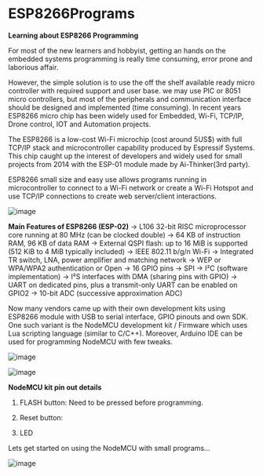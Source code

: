 # ESP8266Programs

**Learning about ESP8266 Programming**

For most of the new learners and hobbyist, getting an hands on the embedded systems programming is really time consuming, error prone and laborious affair.

However, the simple solution is to use the off the shelf available ready micro controller with required support and user base. we may use PIC or 8051 micro controllers, but most of the peripherals and communication interface should be designed and implemented (time consuming). In recent years ESP8266 micro chip has been widely used for Embedded, Wi-Fi, TCP/IP, Drone control, IOT and Automation projects.

The ESP8266 is a low-cost Wi-Fi microchip (cost around 5US$) with full TCP/IP stack and microcontroller capability produced by Espressif Systems. This chip caught up the interest of developers and widely used for small projects from 2014 with the ESP-01 module made by Ai-Thinker(3rd party).

ESP8266 small size and easy use allows programs running in microcontroller to connect to a Wi-Fi network or create a Wi-Fi Hotspot and use  TCP/IP connections to create web server/client interactions.

![image](https://user-images.githubusercontent.com/6793806/124422609-2c60e780-dd81-11eb-9a5a-cb9497db145a.png)

**Main Features of ESP8266 (ESP-02)**
-> L106 32-bit RISC microprocessor core running at 80 MHz (can be clocked double)
-> 64 KB of instruction RAM, 96 KB of data RAM
-> External QSPI flash: up to 16 MiB is supported (512 KiB to 4 MiB typically included)
-> IEEE 802.11 b/g/n Wi-Fi
-> Integrated TR switch, LNA, power amplifier and matching network
-> WEP or WPA/WPA2 authentication or Open
-> 16 GPIO pins
-> SPI
-> I²C (software implementation)
-> I²S interfaces with DMA (sharing pins with GPIO)
-> UART on dedicated pins, plus a transmit-only UART can be enabled on GPIO2
-> 10-bit ADC (successive approximation ADC)

Now many vendors came up with their own development kits using ESP8266 module with USB to serial interface, GPIO pinouts and own SDK. One such variant is the NodeMCU development kit / Firmware which uses Lua scripting language (similar to C/C++). Moreover, Arduino IDE can be used for programming NodeMCU with few tweaks.

![image](https://user-images.githubusercontent.com/6793806/124422719-6a5e0b80-dd81-11eb-99f7-bdd1624af004.png)

![image](https://user-images.githubusercontent.com/6793806/124422730-6e8a2900-dd81-11eb-89ca-0ffe66021c67.png)

**NodeMCU kit pin out details**
1. FLASH button: Need to be pressed before programming.

2. Reset button:

3. LED

Lets get started on using the NodeMCU with small programs...

![image](https://user-images.githubusercontent.com/6793806/124422771-83ff5300-dd81-11eb-8934-ca9af9d43420.png)





